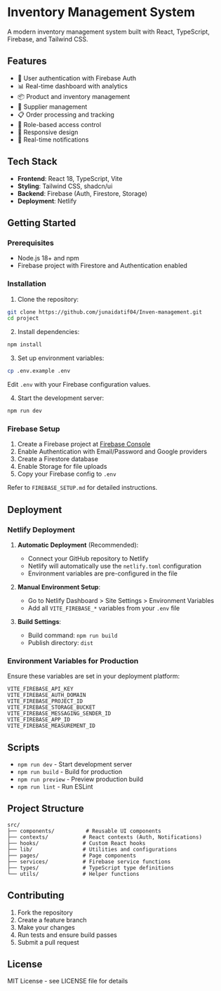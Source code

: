 # Inventory Management System

A modern inventory management system built with React, TypeScript, Firebase, and Tailwind CSS.

## Features

- 🔐 User authentication with Firebase Auth
- 📊 Real-time dashboard with analytics
- 📦 Product and inventory management
- 🏪 Supplier management
- 📋 Order processing and tracking
- 🎯 Role-based access control
- 📱 Responsive design
- 🔔 Real-time notifications

## Tech Stack

- **Frontend**: React 18, TypeScript, Vite
- **Styling**: Tailwind CSS, shadcn/ui
- **Backend**: Firebase (Auth, Firestore, Storage)
- **Deployment**: Netlify

## Getting Started

### Prerequisites

- Node.js 18+ and npm
- Firebase project with Firestore and Authentication enabled

### Installation

1. Clone the repository:
```bash
git clone https://github.com/junaidatif04/Inven-management.git
cd project
```

2. Install dependencies:
```bash
npm install
```

3. Set up environment variables:
```bash
cp .env.example .env
```
Edit `.env` with your Firebase configuration values.

4. Start the development server:
```bash
npm run dev
```

### Firebase Setup

1. Create a Firebase project at [Firebase Console](https://console.firebase.google.com/)
2. Enable Authentication with Email/Password and Google providers
3. Create a Firestore database
4. Enable Storage for file uploads
5. Copy your Firebase config to `.env`

Refer to `FIREBASE_SETUP.md` for detailed instructions.

## Deployment

### Netlify Deployment

1. **Automatic Deployment** (Recommended):
   - Connect your GitHub repository to Netlify
   - Netlify will automatically use the `netlify.toml` configuration
   - Environment variables are pre-configured in the file

2. **Manual Environment Setup**:
   - Go to Netlify Dashboard > Site Settings > Environment Variables
   - Add all `VITE_FIREBASE_*` variables from your `.env` file

3. **Build Settings**:
   - Build command: `npm run build`
   - Publish directory: `dist`

### Environment Variables for Production

Ensure these variables are set in your deployment platform:

```
VITE_FIREBASE_API_KEY
VITE_FIREBASE_AUTH_DOMAIN
VITE_FIREBASE_PROJECT_ID
VITE_FIREBASE_STORAGE_BUCKET
VITE_FIREBASE_MESSAGING_SENDER_ID
VITE_FIREBASE_APP_ID
VITE_FIREBASE_MEASUREMENT_ID
```

## Scripts

- `npm run dev` - Start development server
- `npm run build` - Build for production
- `npm run preview` - Preview production build
- `npm run lint` - Run ESLint

## Project Structure

```
src/
├── components/          # Reusable UI components
├── contexts/           # React contexts (Auth, Notifications)
├── hooks/              # Custom React hooks
├── lib/                # Utilities and configurations
├── pages/              # Page components
├── services/           # Firebase service functions
├── types/              # TypeScript type definitions
└── utils/              # Helper functions
```

## Contributing

1. Fork the repository
2. Create a feature branch
3. Make your changes
4. Run tests and ensure build passes
5. Submit a pull request

## License

MIT License - see LICENSE file for details